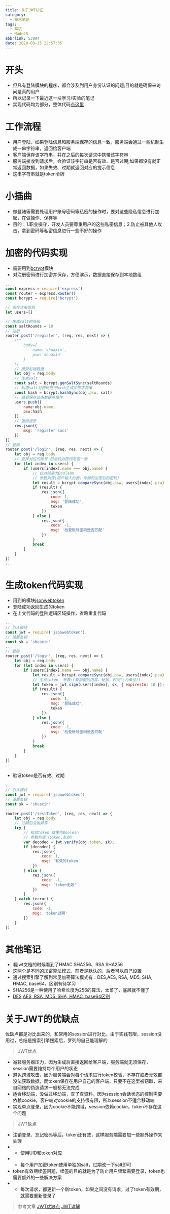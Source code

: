 ```yaml
---
title: 关于JWT认证
category:
  - 技术笔记
tags:
  - 踩坑
  - NodeJS
abbrlink: 53894
date: 2020-03-15 22:57:35
---
```


# 开头
- 但凡有登陆模块的程序，都会涉及到用户身份认证的问题;目的就是确保来访问是真的用户
- 所以记录一下最近这一块学习/实验的笔记
- 实现代码均为部分，整体代码[点这里](https://github.com/SHUAXINDIARY/NodeStudyNotes/tree/master/loginByExpress)
<!-- more -->
# 工作流程
- 用户登陆，如果登陆信息和服务端保存的信息一致，服务端会通过一些机制生成一串字符串，返回给客户端
- 客户端保存该字符串，并在之后的每次请求中携带该字符串
- 服务端接收到请求后，会验证该字符串是否有效、是否过期;如果都没有就正常返回数据，如果失效、过期就返回对应的提示信息
- 这串字符串就是token令牌

# 小插曲
- 做登陆等需要处理用户账号密码等私密的操作时，要对这些隐私信息进行加密，在做操作、保存等 
- 目的：1.职业操守，开发人员要尊重用户的这些私密信息；2.防止被其他人攻击，拿到密码等私密信息进行一些不好的操作

# 加密的代码实现
- 需要用到[bcrypt](https://github.com/kelektiv/node.bcrypt.js)模块
- 对注册密码进行加密并保存，方便演示，数据直接保存到本地数组
```js
...
const express = require('express')
const router = express.Router()
const bcrypt = require('bcrypt')

// 保存注册信息
let users=[]

// 生成salt的等级  
const saltRounds = 10
// 注册
router.post('/register', (req, res, next) => {
    /**
        body={
            name:'shuaxin',
            psw:'shuaxin'
        }
    */
    // 接受前端数据
    let obj = req.body
    // 生成salt
    const salt = bcrypt.genSaltSync(saltRounds)
    // 利用salt对密码进行hash生成加密字符串
    const hash = bcrypt.hashSync(obj.psw, salt)
    // 然后保存该条数据等操作
    users.push({
        name:obj.name,
        psw:hash
    })
    // 返回提示
    res.json({
        msg: 'register succ'
    })
})
// 登陆
router.post('/login', (req, res, next) => {
    let obj = req.body
    // 查找对应的账号 然后校对密码是否一致
    for (let index in users) {
        if (users[index].name === obj.name) {
            // 校对结果为Boolean
            // 参数列表(用户输入的面，存储的加密后的密码)
            let result = bcrypt.compareSync(obj.psw, users[index].psw)
            if (result) {
                res.json({
                    code: 1,
                    msg: '登陆成功',
                    token
                })
            } else {
                res.json({
                    code: -1,
                    msg: '检查账号密码是否匹配'
                })
            }
            break
        }
    }
})
...
```

# 生成token代码实现
- 用到的模块[jsonwebtoken](https://github.com/auth0/node-jsonwebtoken)
- 登陆成功返回生成的token
- 在上文代码的登陆逻辑区域操作，省略重复代码
```js
...
// 引入模块
const jwt = require('jsonwebtoken')
// 设置私钥
const sk = 'shuaxin'
...
// 登陆
router.post('/login', (req, res, next) => {
    let obj = req.body
    for (let index in users) {
        if (users[index].name === obj.name) {
            let result = bcrypt.compareSync(obj.psw, users[index].psw)
            // 生成token  参数:(要加密的内容，秘钥，时间(s为单位))
            let token = jwt.sign(users[index], sk, { expiresIn: 10 });
            if (result) {
                res.json({
                    code: 1,
                    msg: '登陆成功',
                    token
                })
            } else {
                res.json({
                    code: -1,
                    msg: '检查账号密码是否匹配'
                })
            }
            break
        }
    }
})
...
```
- 验证token是否有效、过期
```js
...
// 引入模块
const jwt = require('jsonwebtoken')
// 设置私钥
const sk = 'shuaxin'
...
router.post('/testToken', (req, res, next) => {
    let obj = req.body
    // 过期后会抛异常 
    try {
        // 校验token 结果为Boolean
        // 参数列表（token,私钥）
        var decoded = jwt.verify(obj.token, sk);
        if (decoded) {
            res.json({
                code: 1,
                msg: '有效的token'
            })
        } else {
            res.json({
                code: -1,
                msg: 'token无效'
            })
        }
    } catch (error) {
        res.json({
            code: -1,
            msg: 'token过期'
        })
    }
})
```

# 其他笔记
- 看jwt文档的时候看到了HMAC SHA256、RSA SHA256
- 这两个是不同的加密算法模式，前者是默认的，后者可以自己设置
- 通过搜索引擎了解到常见加密算法模式有：DES,AES, RSA, MD5, SHA, HMAC, base64，区别有待学习
- SHA256是一种使用了哈希长度为256的算法，太菜了，底层就不懂了
- [DES,AES, RSA, MD5, SHA, HMAC, base64区别](https://www.jianshu.com/p/567071aadc42)

# 关于JWT的优缺点
优缺点都是对比出来的，和常用的session进行对比，由于实践有限，session没用过，总结是搜索引擎搜索后，罗列的自己能理解的

>JWT优点
- 减轻服务器压力，因为生成后直接返回给客户端，服务端就无须保存，session需要维持每个用户的状态
- 避免跨域攻击，因为服务端会对每个请求进行token校验，不存在或者无效都没法获取数据，而token保存在用户自己的客户端，只要不在这里被窃取，来自网络的伪造请求一般都无法完成
- 适合移动端，没做过移动端，查了查资料，因为session会话状态的控制需要依赖cookie，客户端对cookie的支持很有限，所以session不适合移动端
- 实现单点登录，因为cookie不能跨域，session依赖cookie，token不存在这个问题

>JWT缺点
- 注销登录、忘记密码等后，token还有效，这样服务端需要加一些额外操作来处理
- - 使用UID和token对应
- - 每个用户加密token使用单独的salt，过期改一下salt即可
- token有效期续签问题，续签的目的就是为了防止用户频繁需要登录，token也需要额外的一些解决方案
- - 每次请求，都更新一个新token，如果之间没有请求，过了token有效期，就需要重新登录了

>参考文章
[JWT优缺点](https://zhuanlan.zhihu.com/p/85873228)
[JWT详解](https://learnku.com/articles/17883?order_by=vote_count&)